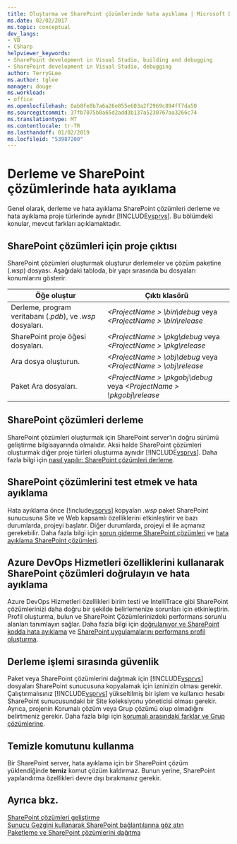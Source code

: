 ```yaml
---
title: Oluşturma ve SharePoint çözümlerinde hata ayıklama | Microsoft Docs
ms.date: 02/02/2017
ms.topic: conceptual
dev_langs:
- VB
- CSharp
helpviewer_keywords:
- SharePoint development in Visual Studio, building and debugging
- SharePoint development in Visual Studio, debugging
author: TerryGLee
ms.author: tglee
manager: douge
ms.workload:
- office
ms.openlocfilehash: 0ab8fe8b7a6a26e855e603a2f2969c894ff7da50
ms.sourcegitcommit: 37fb7075b0a65d2add3b137a5230767aa3266c74
ms.translationtype: MT
ms.contentlocale: tr-TR
ms.lasthandoff: 01/02/2019
ms.locfileid: "53987200"
---
```

# <a name="build-and-debug-sharepoint-solutions"></a>Derleme ve SharePoint çözümlerinde hata ayıklama
  Genel olarak, derleme ve hata ayıklama SharePoint çözümleri derleme ve hata ayıklama proje türlerinde aynıdır [!INCLUDE[vsprvs](../sharepoint/includes/vsprvs-md.md)]. Bu bölümdeki konular, mevcut farkları açıklamaktadır.  
  
## <a name="project-output-for-sharepoint-solutions"></a>SharePoint çözümleri için proje çıktısı
 SharePoint çözümleri oluşturmak oluşturur derlemeler ve çözüm paketine (*.wsp*) dosyası. Aşağıdaki tabloda, bir yapı sırasında bu dosyaları konumlarını gösterir.  
  
|Öğe oluştur|Çıktı klasörü|  
|----------------|-------------------|  
|Derleme, program veritabanı (*.pdb*), ve *.wsp* dosyaları.|*\<ProjectName > \bin\debug* veya  *\<ProjectName > \bin\release*|  
|SharePoint proje öğesi dosyaları.|*\<ProjectName > \pkg\debug* veya  *\<ProjectName > \pkg\release*|  
|Ara dosya oluşturun.|*\<ProjectName > \obj\debug* veya  *\<ProjectName > \obj\release*|  
|Paket Ara dosyaları.|*\<ProjectName > \pkgobj\debug* veya  *\<ProjectName > \pkgobj\release*|  
  
## <a name="build-sharepoint-solutions"></a>SharePoint çözümleri derleme
 SharePoint çözümleri oluşturmak için SharePoint server'ın doğru sürümü geliştirme bilgisayarında olmalıdır. Aksi halde SharePoint çözümleri oluşturmak diğer proje türleri oluşturma aynıdır [!INCLUDE[vsprvs](../sharepoint/includes/vsprvs-md.md)]. Daha fazla bilgi için [nasıl yapılır: SharePoint çözümleri derleme](../sharepoint/how-to-build-sharepoint-solutions.md).  
  
## <a name="debug-and-test-sharepoint-solutions"></a>SharePoint çözümlerini test etmek ve hata ayıklama
 Hata ayıklama önce [!include[vsprvs](../sharepoint/includes/vsprvs-md.md)] kopyaları *.wsp* paket SharePoint sunucusuna Site ve Web kapsamlı özelliklerini etkinleştirir ve bazı durumlarda, projeyi başlatır. Diğer durumlarda, projeyi el ile açmanız gerekebilir. Daha fazla bilgi için [sorun giderme SharePoint çözümleri](../sharepoint/troubleshooting-sharepoint-solutions.md) ve [hata ayıklama SharePoint çözümleri](../sharepoint/debugging-sharepoint-solutions.md).  
  
## <a name="debug-and-verify-sharepoint-solutions-by-using-azure-devops-services-features"></a>Azure DevOps Hizmetleri özelliklerini kullanarak SharePoint çözümleri doğrulayın ve hata ayıklama
 Azure DevOps Hizmetleri özellikleri birim testi ve IntelliTrace gibi SharePoint çözümlerinizi daha doğru bir şekilde belirlemenize sorunları için etkinleştirin. Profil oluşturma, bulun ve SharePoint Çözümlerinizdeki performans sorunlu alanları tanımlayın sağlar. Daha fazla bilgi için [doğrulanıyor ve SharePoint kodda hata ayıklama](../sharepoint/verifying-and-debugging-sharepoint-code.md) ve [SharePoint uygulamalarını performans profil oluşturma](../sharepoint/profiling-the-performance-of-sharepoint-applications.md).  
  
## <a name="security-during-the-build-process"></a>Derleme işlemi sırasında güvenlik
 Paket veya SharePoint çözümlerini dağıtmak için [!INCLUDE[vsprvs](../sharepoint/includes/vsprvs-md.md)] dosyaları SharePoint sunucusuna kopyalamak için izninizin olması gerekir. Çalıştırmalısınız [!INCLUDE[vsprvs](../sharepoint/includes/vsprvs-md.md)] yükseltilmiş bir işlem ve kullanıcı hesabı SharePoint sunucusundaki bir Site koleksiyonu yöneticisi olması gerekir. Ayrıca, projenin Korumalı çözüm veya Grup çözümü olup olmadığını belirtmeniz gerekir. Daha fazla bilgi için [korumalı arasındaki farklar ve Grup çözümlerine](../sharepoint/differences-between-sandboxed-and-farm-solutions.md).  
  
## <a name="using-the-clean-command"></a>Temizle komutunu kullanma  
 Bir SharePoint server, hata ayıklama için bir SharePoint çözüm yüklendiğinde **temiz** komut çözüm kaldırmaz. Bunun yerine, SharePoint yapılandırma özellikleri devre dışı bırakmanız gerekir.  
  
## <a name="see-also"></a>Ayrıca bkz.
 [SharePoint çözümleri geliştirme](../sharepoint/developing-sharepoint-solutions.md)   
 [Sunucu Gezgini kullanarak SharePoint bağlantılarına göz atın](../sharepoint/browsing-sharepoint-connections-using-server-explorer.md)   
 [Paketleme ve SharePoint çözümlerini dağıtma](../sharepoint/packaging-and-deploying-sharepoint-solutions.md)  
